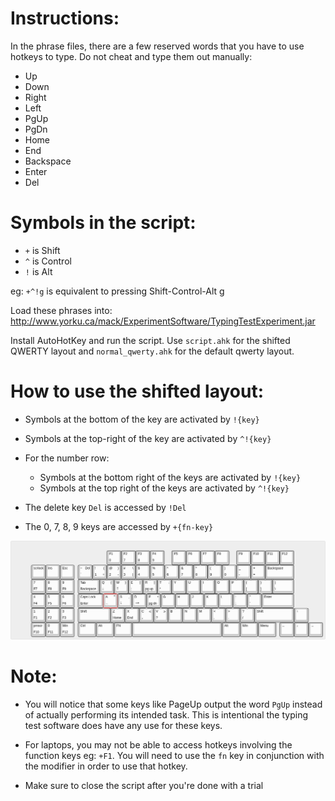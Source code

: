 # Instructions: #

In the phrase files, there are a few reserved words that you have to use hotkeys to type. Do not cheat and type them out manually:

- Up
- Down
- Right
- Left
- PgUp
- PgDn
- Home
- End
- Backspace
- Enter
- Del

# Symbols in the script: #
- `+` is Shift
- `^` is Control
- `!` is Alt

eg: `+^!g` is equivalent to pressing Shift-Control-Alt g

Load these phrases into: http://www.yorku.ca/mack/ExperimentSoftware/TypingTestExperiment.jar

Install AutoHotKey and run the script. Use `script.ahk` for the shifted QWERTY layout and `normal_qwerty.ahk` for the default qwerty layout.

# How to use the shifted layout: #

- Symbols at the bottom of the key are activated by `!{key}`

- Symbols at the top-right of the key are activated by `^!{key}`

- For the number row:
  - Symbols at the bottom right of the keys are activated by `!{key}`
  - Symbols at the top right of the keys are activated by `^!{key}`

- The delete key `Del` is accessed by `!Del`

- The 0, 7, 8, 9 keys are accessed by `+{fn-key}`

![alt text](https://github.com/Yakabuff/EECS-4441-Project/blob/main/keyboard-layout.png)


# Note: #

- You will notice that some keys like PageUp output the word `PgUp` instead of actually performing its intended task. This is intentional the typing test software does have any use for these keys. 

- For laptops, you may not be able to access hotkeys involving the function keys eg: `+F1`. You will need to use the `fn` key in conjunction with the modifier in order to use that hotkey.

- Make sure to close the script after you're done with a trial


